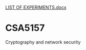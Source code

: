 [LIST OF EXPERIMENTS.docx](https://github.com/Garimashree/CSA5157/files/9622047/LIST.OF.EXPERIMENTS.docx)
# CSA5157
Cryptography and network security
